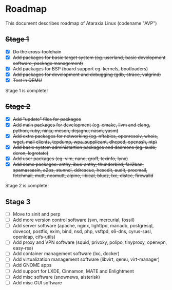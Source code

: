 # Roadmap
This document describes roadmap of Ataraxia Linux (codename "AVP")

## ~~Stage 1~~
 - [x] ~~Do the cross-toolchain~~
 - [x] ~~Add packages for basic target system (eg. userland, basic development software, package management)~~
 - [x] ~~Add packages for BSP (board support eg. kernels, bootloaders)~~
 - [x] ~~Add packages for development and debugging (gdb, strace, valgrind)~~
 - [x] ~~Test in QEMU~~

Stage 1 is complete!
 
## ~~Stage 2~~
 - [x] ~~Add "update" files for packages~~
 - [x] ~~Add main packages for development (eg. cmake, llvm and clang, python, ruby, ninja, meson, dejagnu, nasm, yasm)~~
 - [x] ~~Add extra packages for networking (eg. nftables, openresolv, whois, wget, mail clients, tcpdump, wpa_supplicant, dhcpcd, openssh, ntp)~~
 - [x] ~~Add basic system administartion packages and daemons (eg. sudo, dcron, logrotate)~~
 - [x] ~~Add user packages (eg. vim, nano, groff, texinfo, lynx)~~
 - [x] ~~Add some packages: anthy, ibus-anthy, thunderbird, fail2ban, spamassasin, a2ps, stunnel, ddrescue, hexedit, audit, procmail, fetchmail, mutt, neomutt, alpine, libical, bluez, lxc, distcc, firewalld~~

Stage 2 is complete!

## Stage 3
 - [ ] Move to sinit and perp
 - [ ] Add more version control software (svn, mercurial, fossil)
 - [ ] Add server software (apache, nginx, lighttpd, mariadb, postgresql, dovecot, postfix, exim, bind, nsd, php, vsftpd, s6-dns, cyrus-sasl, openldap, cifs-utils)
 - [ ] Add proxy and VPN software (squid, privoxy, polipo, tinyproxy, openvpn, easy-rsa)
 - [ ] Add container management software (lxc, docker)
 - [ ] Add virtualization management software (libvirt, qemu, virt-manager)
 - [ ] Add GNOME apps
 - [ ] Add support for LXDE, Cinnamon, MATE and Enlightment
 - [ ] Add misc software (snownews, aisterisk)
 - [ ] Add misc GUI software
